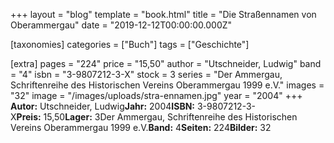 +++
layout = "blog"
template = "book.html"
title = "Die Straßennamen von Oberammergau"
date = "2019-12-12T00:00:00.000Z"

[taxonomies]
categories = ["Buch"]
tags = ["Geschichte"]

[extra]
pages = "224"
price = "15,50"
author = "Utschneider, Ludwig"
band = "4"
isbn = "3-9807212-3-X"
stock = 3
series = "Der Ammergau, Schriftenreihe des Historischen Vereins Oberammergau 1999 e.V."
images = "32"
image = "/images/uploads/stra-ennamen.jpg"
year = "2004"
+++
**Autor:** Utschneider, Ludwig**Jahr:** 2004**ISBN:** 3-9807212-3-X**Preis:** 15,50**Lager:** 3Der Ammergau, Schriftenreihe des Historischen Vereins Oberammergau 1999 e.V.**Band:** 4**Seiten:** 224**Bilder:** 32
